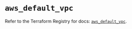 # `aws_default_vpc`

Refer to the Terraform Registry for docs: [`aws_default_vpc`](https://registry.terraform.io/providers/hashicorp/aws/6.11.0/docs/resources/default_vpc).
